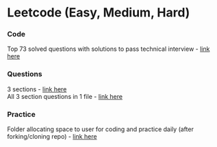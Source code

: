# Leetcode (Easy, Medium, Hard)

### Code
Top 73 solved questions with solutions to pass technical interview - [link here](https://github.com/coderzparadise/Algorithm/tree/main/Leetcode/code)

### Questions
3 sections - [link here](https://github.com/coderzparadise/Algorithm/tree/main/Leetcode/questions)\
All 3 section questions in 1 file - [link here](https://github.com/coderzparadise/Algorithm/blob/main/ALL_LEETCODE_QUESTIONS)

### Practice
Folder allocating space to user for coding and practice daily (after forking/cloning repo) - [link here](https://github.com/coderzparadise/Algorithm)
